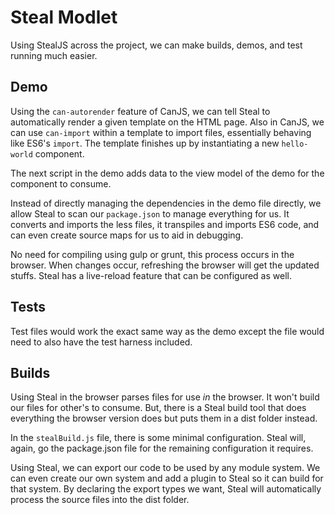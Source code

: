 # Steal Modlet

Using StealJS across the project, we can make builds, demos, and test running much easier.

## Demo

Using the `can-autorender` feature of CanJS, we can tell Steal to automatically render a given template on the HTML page. Also in CanJS, we can use `can-import` within a template to import files, essentially behaving like ES6's `import`. The template finishes up by instantiating a new `hello-world` component.

The next script in the demo adds data to the view model of the demo for the component to consume.

Instead of directly managing the dependencies in the demo file directly, we allow Steal to scan our `package.json` to manage everything for us.  It converts and imports the less files, it transpiles and imports ES6 code, and can even create source maps for us to aid in debugging.

No need for compiling using gulp or grunt, this process occurs in the browser. When changes occur, refreshing the browser will get the updated stuffs. Steal has a live-reload feature that can be configured as well.

## Tests

Test files would work the exact same way as the demo except the file would need to also have the test harness included.

## Builds

Using Steal in the browser parses files for use *in* the browser. It won't build our files for other's to consume. But, there is a Steal build tool that does everything the browser version does but puts them in a dist folder instead.

In the `stealBuild.js` file, there is some minimal configuration. Steal will, again, go the package.json file for the remaining configuration it requires.

Using Steal, we can export our code to be used by any module system. We can even create our own system and add a plugin to Steal so it can build for that system. By declaring the export types we want, Steal will automatically process the source files into the dist folder.
